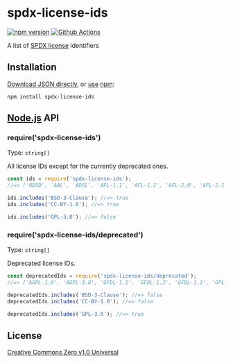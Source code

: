 # spdx-license-ids

[![npm version](https://img.shields.io/npm/v/spdx-license-ids.svg)](https://www.npmjs.com/package/spdx-license-ids)
[![Github Actions](https://action-badges.now.sh/shinnn/spdx-license-ids)](https://wdp9fww0r9.execute-api.us-west-2.amazonaws.com/production/results/shinnn/spdx-license-ids)

A list of [SPDX license](https://spdx.org/licenses/) identifiers

## Installation

[Download JSON directly](https://raw.githubusercontent.com/shinnn/spdx-license-ids/main/index.json),
or [use](https://docs.npmjs.com/cli/install) [npm](https://docs.npmjs.com/about-npm/):

```
npm install spdx-license-ids
```

## [Node.js](https://nodejs.org/) API

### require('spdx-license-ids')

Type: `string[]`

All license IDs except for the currently deprecated ones.

```javascript
const ids = require('spdx-license-ids');
//=> ['0BSD', 'AAL', 'ADSL', 'AFL-1.1', 'AFL-1.2', 'AFL-2.0', 'AFL-2.1', 'AFL-3.0', 'AGPL-1.0-only', ...]

ids.includes('BSD-3-Clause'); //=> true
ids.includes('CC-BY-1.0'); //=> true

ids.includes('GPL-3.0'); //=> false
```

### require('spdx-license-ids/deprecated')

Type: `string[]`

Deprecated license IDs.

```javascript
const deprecatedIds = require('spdx-license-ids/deprecated');
//=> ['AGPL-1.0', 'AGPL-3.0', 'GFDL-1.1', 'GFDL-1.2', 'GFDL-1.3', 'GPL-1.0', 'GPL-2.0', ...]

deprecatedIds.includes('BSD-3-Clause'); //=> false
deprecatedIds.includes('CC-BY-1.0'); //=> false

deprecatedIds.includes('GPL-3.0'); //=> true
```

## License

[Creative Commons Zero v1.0 Universal](https://creativecommons.org/publicdomain/zero/1.0/deed)
